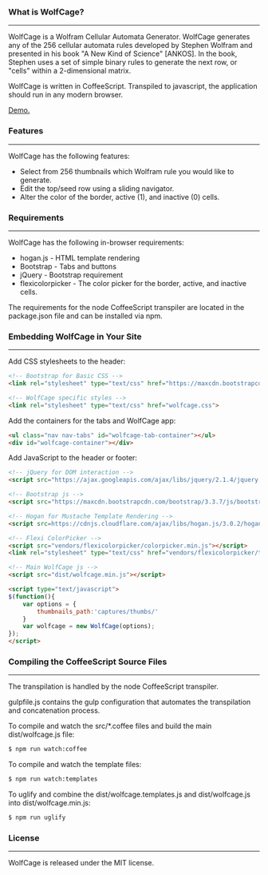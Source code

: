 ### What is WolfCage?

---

WolfCage is a Wolfram Cellular Automata Generator. WolfCage generates any of the 256 cellular automata rules developed by Stephen Wolfram and presented in his book "A New Kind of Science" [ANKOS]. In the book, Stephen uses a set of simple binary rules to generate the next row, or "cells" within a 2-dimensional matrix.

WolfCage is written in CoffeeScript. Transpiled to javascript, the application should run in any modern browser.

[Demo.](https://destinmoulton.com/projects/wolfcage-demo/)

### Features

---

WolfCage has the following features:

-   Select from 256 thumbnails which Wolfram rule you would like to generate.
-   Edit the top/seed row using a sliding navigator.
-   Alter the color of the border, active (1), and inactive (0) cells.

### Requirements

---

WolfCage has the following in-browser requirements:

-   hogan.js - HTML template rendering
-   Bootstrap - Tabs and buttons
-   jQuery - Bootstrap requirement
-   flexicolorpicker - The color picker for the border, active, and inactive cells.

The requirements for the node CoffeeScript transpiler are located in the package.json file and can be installed via npm.

### Embedding WolfCage in Your Site

---

Add CSS stylesheets to the header:

```html
<!-- Bootstrap for Basic CSS -->
<link rel="stylesheet" type="text/css" href="https://maxcdn.bootstrapcdn.com/bootstrap/3.3.7/css/bootstrap.min.css">

<!-- WolfCage specific styles -->
<link rel="stylesheet" type="text/css" href="wolfcage.css">
```

Add the containers for the tabs and WolfCage app:

```html
<ul class="nav nav-tabs" id="wolfcage-tab-container"></ul>
<div id="wolfcage-container"></div>
```

Add JavaScript to the header or footer:

```html
<!-- jQuery for DOM interaction -->
<script src="https://ajax.googleapis.com/ajax/libs/jquery/2.1.4/jquery.min.js"></script>

<!-- Bootstrap js -->
<script src="https://maxcdn.bootstrapcdn.com/bootstrap/3.3.7/js/bootstrap.min.js"></script>

<!-- Hogan for Mustache Template Rendering -->
<script src=https://cdnjs.cloudflare.com/ajax/libs/hogan.js/3.0.2/hogan.min.js></script>

<!-- Flexi ColorPicker -->
<script src="vendors/flexicolorpicker/colorpicker.min.js"></script>
<link rel="stylesheet" type="text/css" href="vendors/flexicolorpicker/themes.css">

<!-- Main WolfCage js -->
<script src="dist/wolfcage.min.js"></script>

<script type="text/javascript">
$(function(){
    var options = {
        thumbnails_path:'captures/thumbs/'
    }
    var wolfcage = new WolfCage(options);
});
</script>
```

### Compiling the CoffeeScript Source Files

---

The transpilation is handled by the node CoffeeScript transpiler.

gulpfile.js contains the gulp configuration that automates the transpilation and concatenation process.

To compile and watch the src/\*.coffee files and build the main dist/wolfcage.js file:

```sh
$ npm run watch:coffee
```

To compile and watch the template files:

```sh
$ npm run watch:templates
```

To uglify and combine the dist/wolfcage.templates.js and dist/wolfcage.js into dist/wolfcage.min.js:

```sh
$ npm run uglify
```

### License

---

WolfCage is released under the MIT license.
